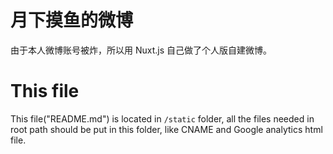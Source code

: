 # 月下摸鱼的微博

由于本人微博账号被炸，所以用 Nuxt.js 自己做了个人版自建微博。

# This file

This file("README.md") is located in ```/static``` folder, all the files needed in root path should be put in this folder, like CNAME and Google analytics html file.
